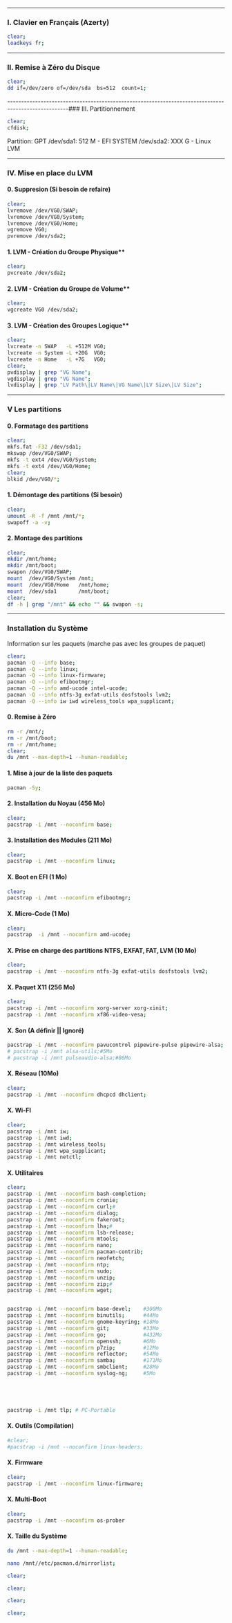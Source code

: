 ----------------------------------------------------------------------------------------------------
### I. Clavier en Français (Azerty)
```bash
clear;
loadkeys fr;
```

----------------------------------------------------------------------------------------------------
### II. Remise à Zéro du Disque
```bash
clear;
dd if=/dev/zero of=/dev/sda  bs=512  count=1;
```


----------------------------------------------------------------------------------------------------### III. Partitionnement
```bash
clear;
cfdisk;
```

Partition: GPT
/dev/sda1: 512 M - EFI SYSTEM
/dev/sda2: XXX G - Linux LVM

----------------------------------------------------------------------------------------------------
### IV. Mise en place du LVM

#### 0. Suppresion (Si besoin de refaire)
```bash
clear;
lvremove /dev/VG0/SWAP;
lvremove /dev/VG0/System;
lvremove /dev/VG0/Home;
vgremove VG0;
pvremove /dev/sda2;
```
#### 1. LVM - Création du Groupe Physique**
```bash
clear;
pvcreate /dev/sda2;
```

#### 2. LVM - Création du Groupe de Volume**
```bash
clear;
vgcreate VG0 /dev/sda2;
```

#### 3. LVM - Création des Groupes Logique**
```bash
clear;
lvcreate -n SWAP   -L +512M VG0;
lvcreate -n System -L +20G  VG0;
lvcreate -n Home   -L +7G   VG0;
clear;
pvdisplay | grep "VG Name";
vgdisplay | grep "VG Name";
lvdisplay | grep "LV Path\|LV Name\|VG Name\|LV Size\|LV Size";
```

----------------------------------------------------------------------------------------------------
### V Les partitions

#### 0. Formatage des partitions
```bash
clear;
mkfs.fat -F32 /dev/sda1;
mkswap /dev/VG0/SWAP;
mkfs -t ext4 /dev/VG0/System;
mkfs -t ext4 /dev/VG0/Home;
clear;
blkid /dev/VG0/*;
```

#### 1. Démontage des partitions (Si besoin)
```bash
clear;
umount -R -f /mnt /mnt/*;
swapoff -a -v;
```

#### 2. Montage des partitions
```bash
clear;
mkdir /mnt/home;
mkdir /mnt/boot;
swapon /dev/VG0/SWAP;
mount  /dev/VG0/System /mnt;
mount  /dev/VG0/Home   /mnt/home;
mount  /dev/sda1       /mnt/boot;
clear;
df -h | grep "/mnt" && echo "" && swapon -s;
```

----------------------------------------------------------------------------------------------------
### Installation du Système

Information sur les paquets (marche pas avec les groupes de paquet)
```bash
clear;
pacman -Q --info base;
pacman -Q --info linux;
pacman -Q --info linux-firmware;
pacman -Q --info efibootmgr;
pacman -Q --info amd-ucode intel-ucode;
pacman -Q --info ntfs-3g exfat-utils dosfstools lvm2;
pacman -Q --info iw iwd wireless_tools wpa_supplicant;
```

#### 0. Remise à Zéro
```bash
rm -r /mnt/;
rm -r /mnt/boot;
rm -r /mnt/home;
clear;
du /mnt --max-depth=1 --human-readable;
```

#### 1. Mise à jour de la liste des paquets
```bash
pacman -Sy;
```

#### 2. Installation du Noyau (456 Mo)
```bash
clear;
pacstrap -i /mnt --noconfirm base;
```

#### 3. Installation des Modules (211 Mo)
```bash
clear;
pacstrap -i /mnt --noconfirm linux;
```

#### X. Boot en EFI (1 Mo)
```bash
clear;
pacstrap -i /mnt --noconfirm efibootmgr;
```

#### X. Micro-Code (1 Mo)
```bash
clear;
pacstrap  -i /mnt --noconfirm amd-ucode;
```

#### X. Prise en charge des partitions NTFS, EXFAT, FAT, LVM (10 Mo)
```bash
clear;
pacstrap -i /mnt --noconfirm ntfs-3g exfat-utils dosfstools lvm2;
```

#### X. Paquet X11 (256 Mo)
```bash
clear;
pacstrap -i /mnt --noconfirm xorg-server xorg-xinit;
pacstrap -i /mnt --noconfirm xf86-video-vesa;
```

#### X. Son (A définir || Ignoré)
```bash
pacstrap -i /mnt --noconfirm pavucontrol pipewire-pulse pipewire-alsa; #372Mo
# pacstrap -i /mnt alsa-utils;#5Mo
# pacstrap -i /mnt pulseaudio-alsa;#86Mo
```

#### X. Réseau (10Mo)
```bash
clear;
pacstrap -i /mnt --noconfirm dhcpcd dhclient;
```


#### X. Wi-FI
```bash
clear;
pacstrap -i /mnt iw;
pacstrap -i /mnt iwd;
pacstrap -i /mnt wireless_tools;
pacstrap -i /mnt wpa_supplicant;
pacstrap -i /mnt netctl;
```

#### X. Utilitaires
```bash
clear;
pacstrap -i /mnt --noconfirm bash-completion;
pacstrap -i /mnt --noconfirm cronie;
pacstrap -i /mnt --noconfirm curl;#
pacstrap -i /mnt --noconfirm dialog;
pacstrap -i /mnt --noconfirm fakeroot;
pacstrap -i /mnt --noconfirm lha;#
pacstrap -i /mnt --noconfirm lsb-release;
pacstrap -i /mnt --noconfirm mtools;
pacstrap -i /mnt --noconfirm nano;
pacstrap -i /mnt --noconfirm pacman-contrib;
pacstrap -i /mnt --noconfirm neofetch;
pacstrap -i /mnt --noconfirm ntp;
pacstrap -i /mnt --noconfirm sudo;
pacstrap -i /mnt --noconfirm unzip;
pacstrap -i /mnt --noconfirm zip;#
pacstrap -i /mnt --noconfirm wget;


pacstrap -i /mnt --noconfirm base-devel;    #300Mo
pacstrap -i /mnt --noconfirm binutils;      #44Mo
pacstrap -i /mnt --noconfirm gnome-keyring; #18Mo
pacstrap -i /mnt --noconfirm git;           #33Mo
pacstrap -i /mnt --noconfirm go;            #432Mo
pacstrap -i /mnt --noconfirm openssh;       #6Mo
pacstrap -i /mnt --noconfirm p7zip;         #12Mo
pacstrap -i /mnt --noconfirm reflector;     #54Mo
pacstrap -i /mnt --noconfirm samba;         #171Mo
pacstrap -i /mnt --noconfirm smbclient;     #28Mo
pacstrap -i /mnt --noconfirm syslog-ng;     #5Mo





pacstrap -i /mnt tlp; # PC-Portable
```


#### X. Outils (Compilation)
```bash
#clear;
#pacstrap -i /mnt --noconfirm linux-headers;
```

#### X. Firmware
```bash
clear;
pacstrap -i /mnt --noconfirm linux-firmware;
```

#### X. Multi-Boot
```bash
clear;
pacstrap -i /mnt --noconfirm os-prober
```

#### X. Taille du Système
```bash
du /mnt --max-depth=1 --human-readable;
```





```bash
nano /mnt//etc/pacman.d/mirrorlist;
```





```bash
clear;
```

```bash
clear;
```

```bash
clear;
```

```bash
clear;
```
